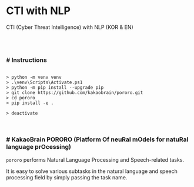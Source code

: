 # CTI with NLP
CTI (Cyber Threat Intelligence) with NLP (KOR &amp; EN)

<br/>

<br/>

### # Instructions

```

> python -m venv venv
> .\venv\Scripts\Activate.ps1
> python -m pip install --upgrade pip
> git clone https://github.com/kakaobrain/pororo.git
> cd pororo
> pip install -e .

> deactivate
```

<br/>

### # KakaoBrain PORORO (Platform Of neuRal mOdels for natuRal language prOcessing)

`pororo` performs Natural Language Processing and Speech-related tasks.

It is easy to solve various subtasks in the natural language and speech processing field by simply passing the task name.

<br/>